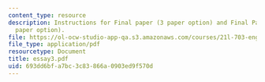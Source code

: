 ```yaml
---
content_type: resource
description: Instructions for Final paper (3 paper option) and Final Paper draft (2
  paper option).
file: https://ol-ocw-studio-app-qa.s3.amazonaws.com/courses/21l-703-english-renaissance-drama-theatre-and-society-in-the-age-of-shakespeare-fall-2003/693dd6bfa7bc3c83866a0903ed9f570d_essay3.pdf
file_type: application/pdf
resourcetype: Document
title: essay3.pdf
uid: 693dd6bf-a7bc-3c83-866a-0903ed9f570d
---
```

